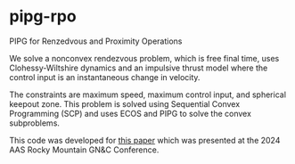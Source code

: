 # pipg-rpo
PIPG for Renzedvous and Proximity Operations

We solve a nonconvex rendezvous problem, which is free final time, uses Clohessy-Wiltshire dynamics and an impulsive thrust model where the control input is an instantaneous change in velocity. 

The constraints are maximum speed, maximum control input, and spherical keepout zone. This problem is solved using Sequential Convex Programming (SCP) and uses ECOS and PIPG to solve the convex subproblems.

This code was developed for [this paper](https://arxiv.org/abs/2402.04561) which was presented at the 2024 AAS Rocky Mountain GN&C Conference. 
